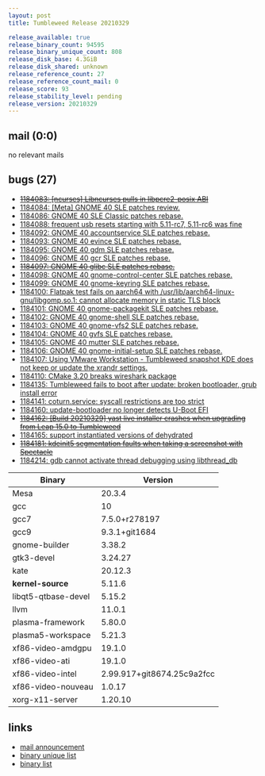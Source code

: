 ```yaml
---
layout: post
title: Tumbleweed Release 20210329

release_available: true
release_binary_count: 94595
release_binary_unique_count: 808
release_disk_base: 4.3GiB
release_disk_shared: unknown
release_reference_count: 27
release_reference_count_mail: 0
release_score: 93
release_stability_level: pending
release_version: 20210329
---
```


## mail (0:0)

no relevant mails

## bugs (27)

<!--more-->

- ~~[1184083: \[ncurses\] Libncurses pulls in libpcre2-posix ABI](https://bugzilla.opensuse.org/show_bug.cgi?id=1184083)~~
- [1184084: \[Meta\] GNOME 40 SLE patches review.](https://bugzilla.opensuse.org/show_bug.cgi?id=1184084)
- [1184086: GNOME 40 SLE Classic patches rebase.](https://bugzilla.opensuse.org/show_bug.cgi?id=1184086)
- [1184088: frequent usb resets starting with 5.11-rc7, 5.11-rc6 was fine](https://bugzilla.opensuse.org/show_bug.cgi?id=1184088)
- [1184092: GNOME 40 accountservice SLE patches rebase.](https://bugzilla.opensuse.org/show_bug.cgi?id=1184092)
- [1184093: GNOME 40 evince SLE patches rebase.](https://bugzilla.opensuse.org/show_bug.cgi?id=1184093)
- [1184095: GNOME 40 gdm SLE patches rebase.](https://bugzilla.opensuse.org/show_bug.cgi?id=1184095)
- [1184096: GNOME 40 gcr SLE patches rebase.](https://bugzilla.opensuse.org/show_bug.cgi?id=1184096)
- ~~[1184097: GNOME 40 glibc SLE patches rebase.](https://bugzilla.opensuse.org/show_bug.cgi?id=1184097)~~
- [1184098: GNOME 40 gnome-control-center SLE patches rebase.](https://bugzilla.opensuse.org/show_bug.cgi?id=1184098)
- [1184099: GNOME 40 gnome-keyring SLE patches rebase.](https://bugzilla.opensuse.org/show_bug.cgi?id=1184099)
- [1184100: Flatpak test fails on aarch64 with /usr/lib/aarch64-linux-gnu/libgomp.so.1: cannot allocate memory in static TLS block](https://bugzilla.opensuse.org/show_bug.cgi?id=1184100)
- [1184101: GNOME 40 gnome-packagekit SLE patches rebase.](https://bugzilla.opensuse.org/show_bug.cgi?id=1184101)
- [1184102: GNOME 40 gnome-shell SLE patches rebase.](https://bugzilla.opensuse.org/show_bug.cgi?id=1184102)
- [1184103: GNOME 40 gnome-vfs2 SLE patches rebase.](https://bugzilla.opensuse.org/show_bug.cgi?id=1184103)
- [1184104: GNOME 40 gvfs SLE patches rebase.](https://bugzilla.opensuse.org/show_bug.cgi?id=1184104)
- [1184105: GNOME 40 mutter SLE patches rebase.](https://bugzilla.opensuse.org/show_bug.cgi?id=1184105)
- [1184106: GNOME 40 gnome-initial-setup SLE patches rebase.](https://bugzilla.opensuse.org/show_bug.cgi?id=1184106)
- [1184107: Using VMware Workstation - Tumbleweed snapshot KDE does not keep or update the xrandr settings.](https://bugzilla.opensuse.org/show_bug.cgi?id=1184107)
- [1184110: CMake 3.20 breaks wireshark package](https://bugzilla.opensuse.org/show_bug.cgi?id=1184110)
- [1184135: Tumbleweed fails to boot after update: broken bootloader, grub install error](https://bugzilla.opensuse.org/show_bug.cgi?id=1184135)
- [1184141: coturn.service: syscall restrictions are too strict](https://bugzilla.opensuse.org/show_bug.cgi?id=1184141)
- [1184160: update-bootloader no longer detects U-Boot EFI](https://bugzilla.opensuse.org/show_bug.cgi?id=1184160)
- ~~[1184162: \[Build 20210329\] yast live installer crashes when upgrading from Leap 15.0 to Tumbleweed](https://bugzilla.opensuse.org/show_bug.cgi?id=1184162)~~
- [1184165: support instantiated versions of dehydrated](https://bugzilla.opensuse.org/show_bug.cgi?id=1184165)
- ~~[1184181: kdeinit5 segmentation faults when taking a screenshot with Spectacle](https://bugzilla.opensuse.org/show_bug.cgi?id=1184181)~~
- [1184214: gdb cannot activate thread debugging using libthread_db](https://bugzilla.opensuse.org/show_bug.cgi?id=1184214)

Binary | Version
--- | ---
Mesa | 20.3.4
gcc | 10
gcc7 | 7.5.0+r278197
gcc9 | 9.3.1+git1684
gnome-builder | 3.38.2
gtk3-devel | 3.24.27
kate | 20.12.3
**kernel-source** | 5.11.6
libqt5-qtbase-devel | 5.15.2
llvm | 11.0.1
plasma-framework | 5.80.0
plasma5-workspace | 5.21.3
xf86-video-amdgpu | 19.1.0
xf86-video-ati | 19.1.0
xf86-video-intel | 2.99.917+git8674.25c9a2fcc
xf86-video-nouveau | 1.0.17
xorg-x11-server | 1.20.10

## links

- [mail announcement](https://github.com/boombatower/tumbleweed-review/issues/10)
- [binary unique list](http://download.opensuse.org/history/20210329/rpm.unique.list)
- [binary list](http://download.opensuse.org/history/20210329/rpm.list)
